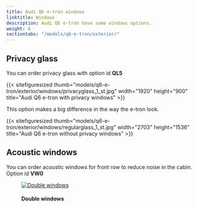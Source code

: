 ```yaml
---
title: Audi Q6 e-tron windows 
linktitle: Windows
description: Audi Q6 e-tron have some windows options.
weight: 6
sectiontabs: "/models/q6-e-tron/exterior/"
---
```

<!-- markdownlint-disable MD033 -->

## Privacy glass

You can order privacy glass with option id **QL5**

{{< sitefiguresized thumb="models/q6-e-tron/exterior/windows/privacyglass_1_st.jpg" width="1920" height="900" title="Audi Q6 e-tron with privacy windows" >}}

This option makes a big difference in the way the e-tron look.

{{< sitefiguresized thumb="models/q6-e-tron/exterior/windows/regularglass_1_st.jpg" width="2703" height="1536" title="Audi Q6 e-tron without privacy windows" >}}



## Acoustic windows

You can order acoustic windows for front row to reduce noise in the cabin. Option id **VW0**

<figure>
    <a href="https://media.electrichasgoneaudi.net/multimedia/models/e-tron/exterior/windows/doublewindows.jpg">
        <img src="https://media.electrichasgoneaudi.net/multimedia/models/e-tron/exterior/windows/doublewindowss.jpg"
        class="img-fluid" alt="Double windows" title="Double windows">
    </a>
    <figcaption><h4>Double windows</h4></figcaption>
</figure>

